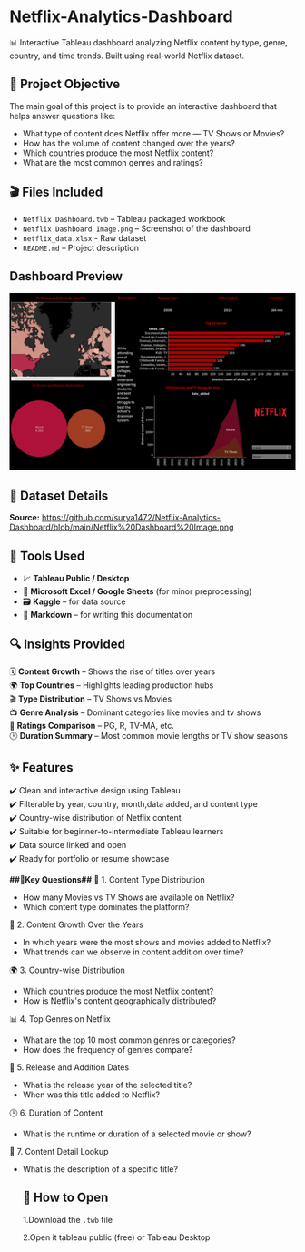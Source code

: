 # Netflix-Analytics-Dashboard
📊 Interactive Tableau dashboard analyzing Netflix content by type, genre, country, and time trends. Built using real-world Netflix dataset.

## 📌 Project Objective
The main goal of this project is to provide an interactive dashboard that helps answer questions like:
- What type of content does Netflix offer more — TV Shows or Movies?
- How has the volume of content changed over the years?
- Which countries produce the most Netflix content?
- What are the most common genres and ratings?

## 🎬  Files Included
- `Netflix Dashboard.twb` – Tableau packaged workbook
- `Netflix Dashboard Image.png` – Screenshot of the dashboard
- `netflix_data.xlsx` - Raw dataset
- `README.md` – Project description

## Dashboard Preview
![Dashboard](https://github.com/surya1472/Netflix-Analytics-Dashboard/blob/main/Netflix%20Dashboard%20Image.png)

## 🧾 Dataset Details
**Source:** https://github.com/surya1472/Netflix-Analytics-Dashboard/blob/main/Netflix%20Dashboard%20Image.png

## 🔧 Tools Used
- 📈 **Tableau Public / Desktop**
- 🧹 **Microsoft Excel / Google Sheets** (for minor preprocessing)
- 🗃️ **Kaggle** – for data source
- 🧾 **Markdown** – for writing this documentation

## 🔍 Insights Provided
🗓️ **Content Growth** – Shows the rise of titles over years  
🌍 **Top Countries** – Highlights leading production hubs  
🎬 **Type Distribution** – TV Shows vs Movies  
📺 **Genre Analysis** – Dominant categories like movies and tv shows  
🧒 **Ratings Comparison** – PG, R, TV-MA, etc.  
🕒 **Duration Summary** – Most common movie lengths or TV show seasons

## ✨ Features
✔️ Clean and interactive design using Tableau  
✔️ Filterable by year, country, month,data added, and content type  
✔️ Country-wise distribution of Netflix content    
✔️ Suitable for beginner-to-intermediate Tableau learners  
✔️ Data source linked and open  
✔️ Ready for portfolio or resume showcase

**##📌Key Questions##**
🎥 1. Content Type Distribution
- How many Movies vs TV Shows are available on Netflix?
- Which content type dominates the platform?
  
📅 2. Content Growth Over the Years
- In which years were the most shows and movies added to Netflix?
- What trends can we observe in content addition over time?
  
🌍 3. Country-wise Distribution
- Which countries produce the most Netflix content?
- How is Netflix's content geographically distributed?

📊 4. Top Genres on Netflix
- What are the top 10 most common genres or categories?
- How does the frequency of genres compare?

📆 5. Release and Addition Dates
- What is the release year of the selected title?
- When was this title added to Netflix?

🕒 6. Duration of Content
- What is the runtime or duration of a selected movie or show?

🧾 7. Content Detail Lookup
- What is the description of a specific title?

  ## 🚀 How to Open
  
  1.Download the `.twb` file
  
  2.Open it tableau public (free) or Tableau Desktop
